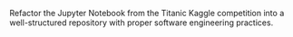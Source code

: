 Refactor the Jupyter Notebook from the Titanic Kaggle competition into a well-structured repository with proper software engineering practices.